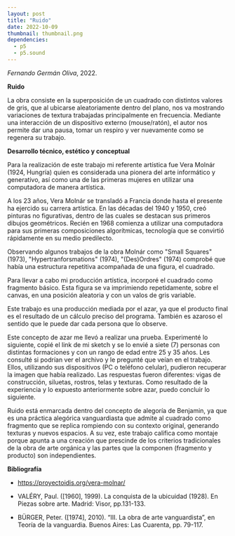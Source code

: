 ```yaml
---
layout: post
title: "Ruido"
date: 2022-10-09
thumbnail: thumbnail.png
dependencies:
  - p5
  - p5.sound
---
```


<div id="div-sketch">
  <script type="text/javascript" src="sketch.js"></script>
</div>

_Fernando Germán Oliva_, 2022.

**Ruido**

La obra consiste en la superposición de un cuadrado con distintos valores de gris, que al ubicarse aleatoriamente dentro del plano, nos va mostrando variaciones de textura trabajadas principalmente en frecuencia. Mediante una interacción de un dispositivo externo (mouse/ratón), el autor nos permite dar una pausa, tomar un respiro y ver nuevamente como se regenera su trabajo. 

**Desarrollo técnico, estético y conceptual**

Para la realización de este trabajo mi referente artística fue Vera Molnár (1924, Hungría) quien es considerada una pionera del arte informático y generativo, así como una de las primeras mujeres en utilizar una computadora de manera artística.

A los 23 años, Vera Molnár se transladó a Francia donde hasta el presente ha ejercido su carrera artística. En las décadas del 1940 y 1950, creó pinturas no figurativas, dentro de las cuales se destacan sus primeros dibujos geométricos. Recién en 1968 comienza a utilizar una computadora para sus primeras composiciones algorítmicas, tecnología que se convirtió rápidamente en su medio predilecto.

Observando algunos trabajos de la obra Molnár como "Small Squares" (1973), "Hypertranforsmations" (1974), "(Des)Ordres" (1974) comprobé que había una estructura repetitiva acompañada de una figura, el cuadrado.

Para llevar a cabo mi producción artística, incorporé el cuadrado como fragmento básico. Esta figura se va imprimiendo repetidamente, sobre el canvas, en una posición aleatoria y con un valos de gris variable.

Este trabajo es una producción mediada por el azar, ya que el producto final es el resultado de un cálculo preciso del programa. También es azaroso el sentido que le puede dar cada persona que lo observe.

Este concepto de azar me llevó a realizar una prueba. Experimenté lo siguiente, copié el link de mi sketch y se lo envié a siete (7) personas con distintas formaciones y con un rango de edad entre 25 y 35 años. Les consulté si podrían ver el archivo y le pregunté que veían en el trabajo. Ellos, utilizando sus dispositivos (PC o teléfono celular), pudieron recuperar la imagen que había realizado. Las respuestas fueron diferentes: vigas de construcción, siluetas, rostros, telas y texturas. Como resultado de la experiencia y lo expuesto anteriormente sobre azar, puedo concluir lo siguiente.

Ruido está enmarcada dentro del concepto de alegoría de Benjamin, ya que es una práctica alegórica vanguardiasta que admite al cuadrado como fragmento que se replica rompiendo con su contexto original, generando texturas y nuevos espacios. A su vez, este trabajo califica como montaje porque apunta a una creación que prescinde de los criterios tradicionales de la obra de arte orgánica y las partes que la componen (fragmento y producto) son independientes.

**Bibliografía**

- https://proyectoidis.org/vera-molnar/

- VALÉRY, Paul. ([1960], 1999). La conquista de la ubicuidad (1928). En Piezas sobre arte.
 Madrid: Visor, pp.131-133.
		
- BÜRGER, Peter. ([1974], 2010). “III. La obra de arte vanguardista”, en Teoría de la vanguardia.
Buenos Aires: Las Cuarenta, pp. 79-117.